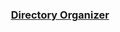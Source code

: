 <p align="center">
  <a href="https://github.com/kartikpapney/directory-organizer.git">
    <h3 align="center">Directory Organizer</h3>
  </a>
</p>